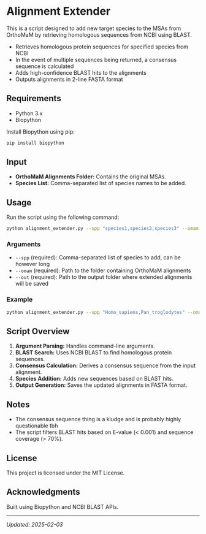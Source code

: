 # Alignment Extender

This is a script designed to add new target species to the MSAs from OrthoMaM by retrieving homologous sequences from NCBI using BLAST.

- Retrieves homologous protein sequences for specified species from NCBI
- In the event of multiple sequences being returned, a consensus sequence is calculated
- Adds high-confidence BLAST hits to the alignments
- Outputs alignments in 2-line FASTA format

## Requirements

- Python 3.x
- Biopython

Install Biopython using pip:

```bash
pip install biopython
```

## Input

- **OrthoMaM Alignments Folder:** Contains the original MSAs.
- **Species List:** Comma-separated list of species names to be added.

## Usage

Run the script using the following command:

```bash
python alignment_extender.py --spp "species1,species2,species3" --omam /path/to/orthomam_alignments --out /path/to/output_folder
```

### Arguments

- `--spp` (required): Comma-separated list of species to add, can be however long
- `--omam` (required): Path to the folder containing OrthoMaM alignments
- `--out` (required): Path to the output folder where extended alignments will be saved

### Example

```bash
python alignment_extender.py --spp "Homo_sapiens,Pan_troglodytes" --omam ./alignments --out ./extended_alignments
```

## Script Overview

1. **Argument Parsing:** Handles command-line arguments.
2. **BLAST Search:** Uses NCBI BLAST to find homologous protein sequences.
3. **Consensus Calculation:** Derives a consensus sequence from the input alignment.
4. **Species Addition:** Adds new sequences based on BLAST hits.
5. **Output Generation:** Saves the updated alignments in FASTA format.


## Notes

- The consensus sequence thing is a kludge and is probably highly questionable tbh
- The script filters BLAST hits based on E-value (< 0.001) and sequence coverage (> 70%).

## License

This project is licensed under the MIT License.

## Acknowledgments

Built using Biopython and NCBI BLAST APIs.

---

*Updated: 2025-02-03*

